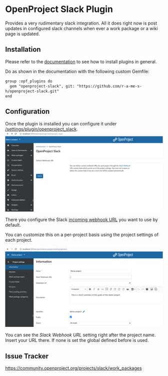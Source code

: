 # OpenProject Slack Plugin

Provides a very rudimentary slack integration.
All it does right now is post updates in configured slack channels when ever a
work package or a wiki page is updated.

## Installation

Please refer to the [documentation](https://docs.openproject.org/installation-and-operations/configuration/plugins/#adding-plugins-debrpm-packages) to see how to install plugins in general.

Do as shown in the documentation with the following custom Gemfile:

```
group :opf_plugins do
  gem "openproject-slack", git: "https://github.com/r-a-me-s-h/openproject-slack.git"
end
```

## Configuration

Once the plugin is installed you can configure it under [/settings/plugin/openproject_slack](http://localhost:3000/settings/plugin/openproject_slack).![global-slack-settings](docs/global-slack-settings.png)

There you configure the Slack [incoming webhook URL](https://api.slack.com/messaging/webhooks) you want to use by default.

You can customize this on a per-project basis using the project settings of each project.

![project-slack-settings](docs/project-slack-settings.png)

You can see the *Slack Webhook URL* setting right after the project name. Insert your URL there.
If none is set the global defined before is used.

## Issue Tracker

https://community.openproject.org/projects/slack/work_packages

